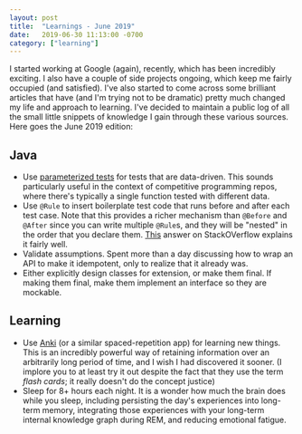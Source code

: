```yaml
---
layout: post
title:  "Learnings - June 2019"
date:   2019-06-30 11:13:00 -0700
category: ["learning"]
---
```


I started working at Google (again), recently, which has been incredibly exciting. I also have a couple of side projects ongoing, which keep me fairly occupied (and satisfied). I've also started to come across some brilliant articles that have (and I'm trying not to be dramatic) pretty much changed my life and approach to learning. I've decided to maintain a public log of all the small little snippets of knowledge I gain through these various sources. Here goes the June 2019 edition:

## Java

 * Use [parameterized tests](https://github.com/junit-team/junit4/wiki/Parameterized-tests) for tests that are data-driven. This sounds particularly useful in the context of competitive programming repos, where there's typically a single function tested with different data.
 * Use `@Rule` to insert boilerplate test code that runs before and after each test case. Note that this provides a richer mechanism than `@Before` and `@After` since you can write multiple `@Rule`s, and they will be "nested" in the order that you declare them. [This](https://stackoverflow.com/a/13489506/4014685) answer on StackOVerflow explains it fairly well.
 * Validate assumptions. Spent more than a day discussing how to wrap an API to make it idempotent, only to realize that it already was.
 * Either explicitly design classes for extension, or make them final. If making them final, make them implement an interface so they are mockable.

## Learning

 * Use [Anki](https://apps.ankiweb.net/) (or a similar spaced-repetition app) for learning new things. This is an incredibly powerful way of retaining information over an arbitrarily long period of time, and I wish I had discovered it sooner. (I implore you to at least try it out despite the fact that they use the term _flash cards_; it really doesn't do the concept justice)
 * Sleep for 8+ hours each night. It is a wonder how much the brain does while you sleep, including persisting the day's experiences into long-term memory, integrating those experiences with your long-term internal knowledge graph during REM, and reducing emotional fatigue.
